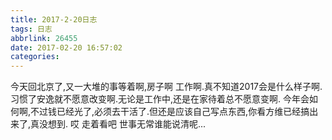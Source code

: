 ```yaml
---
title: 2017-2-20日志
tags: 日志
abbrlink: 26455
date: 2017-02-20 16:57:02
categories:
---
```

今天回北京了,又一大堆的事等着啊,房子啊 工作啊.真不知道2017会是什么样子啊.
习惯了安逸就不愿意改变啊.无论是工作中,还是在家待着总不愿意变啊.
今年会如何啊,不过钱已经光了,必须去干活了.但还是应该自己写点东西,你看方维已经搞出来了,真没想到.
哎 走着看吧 世事无常谁能说清呢...